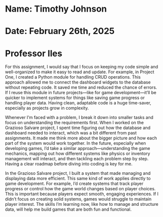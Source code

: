 # Name: Timothy Johnson

# Date: February 26th, 2025

 # Professor Iles

For this assignment, I would say that I focus on keeping my code simple and well-organized to make it easy to read and update. For example, in Project One, I created a Python module for handling CRUD operations. This approach allowed me to connect the dashboard widgets to the database without repeating code. It saved me time and reduced the chance of errors. If I reuse this module in future projects—like for game development—it’ll be quicker to implement systems for things like saving game progress or handling player data. Having clean, adaptable code is a huge time-saver, especially as projects grow in complexity.

Whenever I’m faced with a problem, I break it down into smaller tasks and focus on understanding the requirements first. When I worked on the Grazioso Salvare project, I spent time figuring out how the database and dashboard needed to interact, which was a bit different from past assignments. It made me think more about the bigger picture and how each part of the system would work together. In the future, especially when developing games, I’d take a similar approach—understanding the game mechanics, mapping out how different systems like physics or inventory management will interact, and then tackling each problem step by step. Having a clear roadmap before diving into coding is key for me.

In the Grazioso Salvare project, I built a system that made managing and displaying data more efficient. This same kind of work applies directly to game development. For example, I’d create systems that track player progress or control how the game world changes based on player choices. This is important because players expect smooth, engaging experiences. If I didn’t focus on creating solid systems, games would struggle to maintain player interest. The skills I’m learning now, like how to manage and structure data, will help me build games that are both fun and functional.
